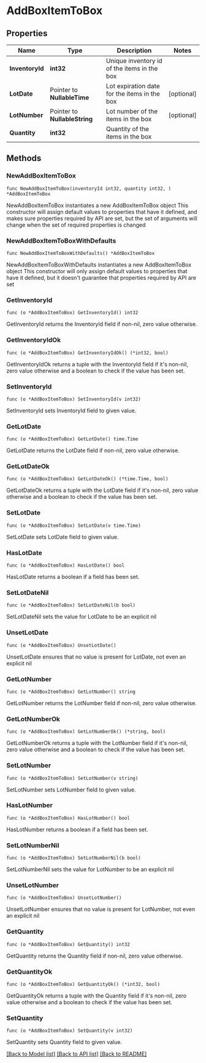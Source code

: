 # AddBoxItemToBox

## Properties

Name | Type | Description | Notes
------------ | ------------- | ------------- | -------------
**InventoryId** | **int32** | Unique inventory id of the items in the box | 
**LotDate** | Pointer to **NullableTime** | Lot expiration date for the items in the box | [optional] 
**LotNumber** | Pointer to **NullableString** | Lot number of the items in the box | [optional] 
**Quantity** | **int32** | Quantity of the items in the box | 

## Methods

### NewAddBoxItemToBox

`func NewAddBoxItemToBox(inventoryId int32, quantity int32, ) *AddBoxItemToBox`

NewAddBoxItemToBox instantiates a new AddBoxItemToBox object
This constructor will assign default values to properties that have it defined,
and makes sure properties required by API are set, but the set of arguments
will change when the set of required properties is changed

### NewAddBoxItemToBoxWithDefaults

`func NewAddBoxItemToBoxWithDefaults() *AddBoxItemToBox`

NewAddBoxItemToBoxWithDefaults instantiates a new AddBoxItemToBox object
This constructor will only assign default values to properties that have it defined,
but it doesn't guarantee that properties required by API are set

### GetInventoryId

`func (o *AddBoxItemToBox) GetInventoryId() int32`

GetInventoryId returns the InventoryId field if non-nil, zero value otherwise.

### GetInventoryIdOk

`func (o *AddBoxItemToBox) GetInventoryIdOk() (*int32, bool)`

GetInventoryIdOk returns a tuple with the InventoryId field if it's non-nil, zero value otherwise
and a boolean to check if the value has been set.

### SetInventoryId

`func (o *AddBoxItemToBox) SetInventoryId(v int32)`

SetInventoryId sets InventoryId field to given value.


### GetLotDate

`func (o *AddBoxItemToBox) GetLotDate() time.Time`

GetLotDate returns the LotDate field if non-nil, zero value otherwise.

### GetLotDateOk

`func (o *AddBoxItemToBox) GetLotDateOk() (*time.Time, bool)`

GetLotDateOk returns a tuple with the LotDate field if it's non-nil, zero value otherwise
and a boolean to check if the value has been set.

### SetLotDate

`func (o *AddBoxItemToBox) SetLotDate(v time.Time)`

SetLotDate sets LotDate field to given value.

### HasLotDate

`func (o *AddBoxItemToBox) HasLotDate() bool`

HasLotDate returns a boolean if a field has been set.

### SetLotDateNil

`func (o *AddBoxItemToBox) SetLotDateNil(b bool)`

 SetLotDateNil sets the value for LotDate to be an explicit nil

### UnsetLotDate
`func (o *AddBoxItemToBox) UnsetLotDate()`

UnsetLotDate ensures that no value is present for LotDate, not even an explicit nil
### GetLotNumber

`func (o *AddBoxItemToBox) GetLotNumber() string`

GetLotNumber returns the LotNumber field if non-nil, zero value otherwise.

### GetLotNumberOk

`func (o *AddBoxItemToBox) GetLotNumberOk() (*string, bool)`

GetLotNumberOk returns a tuple with the LotNumber field if it's non-nil, zero value otherwise
and a boolean to check if the value has been set.

### SetLotNumber

`func (o *AddBoxItemToBox) SetLotNumber(v string)`

SetLotNumber sets LotNumber field to given value.

### HasLotNumber

`func (o *AddBoxItemToBox) HasLotNumber() bool`

HasLotNumber returns a boolean if a field has been set.

### SetLotNumberNil

`func (o *AddBoxItemToBox) SetLotNumberNil(b bool)`

 SetLotNumberNil sets the value for LotNumber to be an explicit nil

### UnsetLotNumber
`func (o *AddBoxItemToBox) UnsetLotNumber()`

UnsetLotNumber ensures that no value is present for LotNumber, not even an explicit nil
### GetQuantity

`func (o *AddBoxItemToBox) GetQuantity() int32`

GetQuantity returns the Quantity field if non-nil, zero value otherwise.

### GetQuantityOk

`func (o *AddBoxItemToBox) GetQuantityOk() (*int32, bool)`

GetQuantityOk returns a tuple with the Quantity field if it's non-nil, zero value otherwise
and a boolean to check if the value has been set.

### SetQuantity

`func (o *AddBoxItemToBox) SetQuantity(v int32)`

SetQuantity sets Quantity field to given value.



[[Back to Model list]](../README.md#documentation-for-models) [[Back to API list]](../README.md#documentation-for-api-endpoints) [[Back to README]](../README.md)


